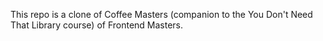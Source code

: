 This repo is a clone of Coffee Masters (companion to the You Don't Need That Library course) of Frontend Masters.